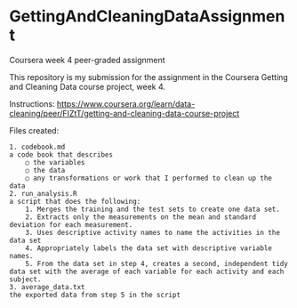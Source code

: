 
# GettingAndCleaningDataAssignment
Coursera week 4 peer-graded assignment

This repository is my submission for the assignment in the Coursera Getting and Cleaning Data course project, week 4.

Instructions: https://www.coursera.org/learn/data-cleaning/peer/FIZtT/getting-and-cleaning-data-course-project

Files created: 

	1. codebook.md
	a code book that describes 
		○ the variables
		○ the data
		○ any transformations or work that I performed to clean up the data
	2. run_analysis.R 
	a script that does the following:
		1. Merges the training and the test sets to create one data set.
		2. Extracts only the measurements on the mean and standard deviation for each measurement.
		3. Uses descriptive activity names to name the activities in the data set
		4. Appropriately labels the data set with descriptive variable names.
		5. From the data set in step 4, creates a second, independent tidy data set with the average of each variable for each activity and each subject.
	3. average_data.txt
    the exported data from step 5 in the script

